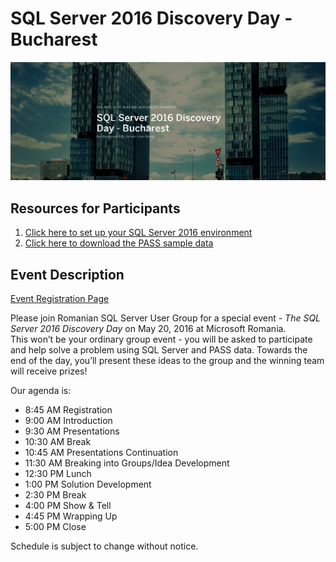 ﻿# SQL Server 2016 Discovery Day - Bucharest

![](images/banner.png) 

## Resources for Participants

1. [Click here to set up your SQL Server 2016 environment](Setup/README.md)
2. [Click here to download the PASS sample data](resources/SQL2016DiscoveryDataV2.xlsx)

## Event Description

[Event Registration Page](https://www.eventbrite.com/e/sql-server-2016-discovery-day-bucharest-tickets-25265660270)

Please join Romanian SQL Server User Group for a special event - *The SQL Server 2016 Discovery Day* on May 20, 2016 at Microsoft Romania.  
This won’t be your ordinary group event - you will be asked to participate and help solve a problem using SQL Server and PASS data. Towards the end of the day, you’ll present these ideas to the group and the winning team will receive prizes! 

Our agenda is:

- 8:45 AM Registration
- 9:00 AM Introduction 
- 9:30 AM Presentations
- 10:30 AM Break 
- 10:45 AM Presentations Continuation
- 11:30 AM Breaking into Groups/Idea Development 
- 12:30 PM Lunch
- 1:00 PM Solution Development
- 2:30 PM Break
- 4:00 PM Show & Tell 
- 4:45 PM Wrapping Up
- 5:00 PM Close

Schedule is subject to change without notice.
